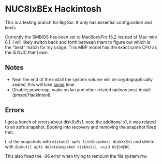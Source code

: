 # NUC8IxBEx Hackintosh

This is a testing branch for Big Sur. It only has essential configuration and kexts.

Currently the SMBIOS has been set to MacBookPro 15,2 instead of Mac mini 8,1. I will likely switch back and forth between them to figure out which is the "best" match for my usage. This MBP model has the exact same CPU as the i5 NUC that I own.

## Notes
+ Near the end of the install the system volume will be cryptographically sealed, this will take [some](https://dortania.github.io/OpenCore-Install-Guide/extras/big-sur/#troubleshooting) time
+ Disable; powernap, wake on lan and other related options post-install (pmset/Hackintool)

## Errors
I got a bunch of errors about diskXs5s1, note the additonal s1, it was related to an apfs snapshot. Booting into recovery and removing the snapshot fixed that.

List the snapshots with ```diskutil apfs listSnapshots diskXs5s1``` and delete with ```diskutil apfs deleteSnapshot diskXs5s1 -uuid UUIDHERE```.

This also fixed the -66 error when trying to remount the file system r/w.
